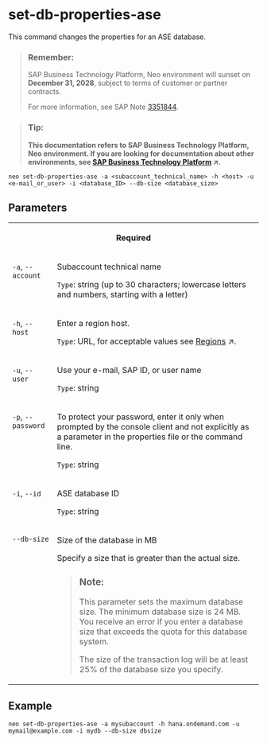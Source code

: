 <!-- loio5b6f21011d074043a8e1c697e0129678 -->

# set-db-properties-ase

This command changes the properties for an ASE database.



> ### Remember:  
> SAP Business Technology Platform, Neo environment will sunset on **December 31, 2028**, subject to terms of customer or partner contracts.
> 
> For more information, see SAP Note [3351844](https://launchpad.support.sap.com/#/notes/3351844).

> ### Tip:  
> **This documentation refers to SAP Business Technology Platform, Neo environment. If you are looking for documentation about other environments, see [SAP Business Technology Platform](https://help.sap.com/viewer/65de2977205c403bbc107264b8eccf4b/Cloud/en-US/6a2c1ab5a31b4ed9a2ce17a5329e1dd8.html "SAP Business Technology Platform (SAP BTP) is an integrated offering comprised of four technology portfolios: database and data management, application development and integration, analytics, and intelligent technologies. The platform offers users the ability to turn data into business value, compose end-to-end business processes, and build and extend SAP applications quickly.") :arrow_upper_right:.**



```
neo set-db-properties-ase -a <subaccount_technical_name> -h <host> -u <e-mail_or_user> -i <database_ID> --db-size <database_size>

```



## Parameters


<table>
<tr>
<th valign="top" colspan="2">

Required



</th>
</tr>
<tr>
<td valign="top">

`-a`, `--account`



</td>
<td valign="top">

Subaccount technical name

`Type`: string \(up to 30 characters; lowercase letters and numbers, starting with a letter\)



</td>
</tr>
<tr>
<td valign="top">

`-h`, `--host`



</td>
<td valign="top">

Enter a region host.

`Type`: URL, for acceptable values see [Regions](https://help.sap.com/viewer/65de2977205c403bbc107264b8eccf4b/Cloud/en-US/350356d1dc314d3199dca15bd2ab9b0e.html "You can deploy applications in different regions. Each region represents a geographical location (for example, Europe, US East) where applications, data, or services are hosted.") :arrow_upper_right:.



</td>
</tr>
<tr>
<td valign="top">

`-u`, `--user`



</td>
<td valign="top">

Use your e-mail, SAP ID, or user name

`Type`: string



</td>
</tr>
<tr>
<td valign="top">

`-p`, `--password`



</td>
<td valign="top">

To protect your password, enter it only when prompted by the console client and not explicitly as a parameter in the properties file or the command line.

`Type`: string



</td>
</tr>
<tr>
<td valign="top">

`-i`, `--id`



</td>
<td valign="top">

ASE database ID

`Type`: string



</td>
</tr>
<tr>
<td valign="top">

`--db-size`



</td>
<td valign="top">

Size of the database in MB

Specify a size that is greater than the actual size.

> ### Note:  
> This parameter sets the maximum database size. The minimum database size is 24 MB. You receive an error if you enter a database size that exceeds the quota for this database system.
> 
> The size of the transaction log will be at least 25% of the database size you specify.



</td>
</tr>
</table>



## Example

```
neo set-db-properties-ase -a mysubaccount -h hana.ondemand.com -u mymail@example.com -i mydb --db-size dbsize
```

